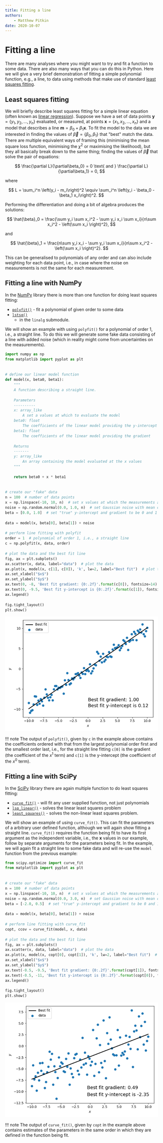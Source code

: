 ```yaml
---
title: Fitting a line
authors:
    - Matthew Pitkin
date: 2020-10-07
---
```


# Fitting a line

There are many analyses where you might want to try and fit a function to some data. There are also
many ways that you can do this in Python. Here we will give a very brief demonstration of fitting a
simple polynomial function, e.g., a line, to data using methods that make use of standard [least
squares fitting](https://en.wikipedia.org/wiki/Least_squares).

## Least squares fitting

We will briefly describe least squares fitting for a simple linear equation (often known as [linear
regression](https://en.wikipedia.org/wiki/Linear_regression)). Suppose we have a set of data points
$\mathbf{y} = \{y_1, y_2, \ldots, y_n\}$ evaluated, or measured, at points $\mathbf{x} = \{x_1, x_2,
\ldots, x_n\}$ and a model that describes a line $\mathbf{m} = \beta_0 + \beta_1 \mathbf{x}$. To fit
the model to the data we are interested in finding the values of $\vec{\beta} = \{\beta_0,
\beta_1\}$ that "best" match the data. There are multiple equivalent ways of framing this
(minimising the mean square loss function, minimising the $\chi^2$ or maximising the likelihood),
but they all basically break down to the same thing; finding the values of $\vec{\beta}$ that solve
the pair of equations:

$$
\frac{\partial L}{\partial\beta_0} = 0 \text{ and } \frac{\partial L}{\partial\beta_1} = 0,
$$

where

$$
L = \sum_i^n \left(y_i - m_i\right)^2 \equiv \sum_i^n \left(y_i - \beta_0 - \beta_1 x_i\right)^2. 
$$

Performing the differentiation and doing a bit of algebra produces the solutions:

$$
\hat{\beta}_0 = \frac{\sum y_i \sum x_i^2 - \sum y_i x_i \sum x_i}{n\sum x_i^2 - \left(\sum x_i \right)^2},
$$

and

$$
\hat{\beta}_1 = \frac{n\sum y_i x_i - \sum y_i \sum x_i}{n\sum x_i^2 - \left(\sum x_i \right)^2}.
$$

This can be generalised to polynomials of any order and can also include weighting for each data
point, i.e., in case where the noise on measurements is not the same for each measurement.

## Fitting a line with NumPy

In the [NumPy](../demo-numpy/index.html) library there is more than one function for doing least
squares fitting:

* [`polyfit()`](https://numpy.org/doc/stable/reference/generated/numpy.polyfit.html) - fit a
  polynomial of given order to some data
* [`lstsq()`](https://numpy.org/doc/stable/reference/generated/numpy.linalg.lstsq.html#numpy.linalg.lstsq)
  - in the `linalg` submodule.

We will show an example with using `polyfit()` for a polynomial of order 1, i.e., a straight line.
To do this we will generate some fake data consisting of a line with added noise (which in reality
might come from uncertainties on the measurements).

```python
import numpy as np
from matplotlib import pyplot as plt


# define our linear model function
def model(x, beta0, beta1):
    """
    A function describing a straight line.

    Parameters
    ----------
    x: array_like
        A set a values at which to evaluate the model
    beta0: float
        The coefficients of the linear model providing the y-intercept
    beta1: float
        The coefficients of the linear model providing the gradient

    Returns
    -------
    y: array_like
        An array containing the model evaluated at the x values
    """

    return beta0 + x * beta1


# create our "fake" data
n = 100  # number of data points
x = np.linspace(-10, 10, n)  # set x values at which the measurements are made
noise = np.random.normal(0.0, 1.0, n)  # set Gaussian noise with mean of 0 and standard deviation of 1
beta = [0.0, 1.0]  # set "true" y-intercept and gradient to be 0 and 1

data = model(x, beta[0], beta[1]) + noise

# perform line fitting with polyfit
order = 1  # polynomial of order 1, i.e., a straight line
c = np.polyfit(x, data, order)

# plot the data and the best fit line
fig, ax = plt.subplots()
ax.scatter(x, data, label="data")  # plot the data
ax.plot(x, model(x, c[1], c[0]), 'k', lw=2, label="Best fit")  # plot the "best fit" line
ax.set_xlabel("$x$")
ax.set_ylabel("$y$")
ax.text(0, -8, 'Best fit gradient: {0:.2f}'.format(c[0]), fontsize=14)
ax.text(0, -9.5, 'Best fit y-intercept is {0:.2f}'.format(c[1]), fontsize=14)
ax.legend()

fig.tight_layout()
plt.show()
```

![Fitting a line with NumPy](img/line_fitting.png)

!!! note
    The output of `polyfit()`, given by `c` in the example above contains the coefficients ordered
    with that from the largest polynomial order first and the smallest order last, i.e., for the
    straight line fitting `c[0]` is the gradient (the coefficient of the $x^1$ term) and `c[1]` is
    the y-intercept (the coefficient of the $x^0$ term).

## Fitting a line with SciPy

In the [SciPy](https://docs.scipy.org/doc/scipy/reference/) library there are again multiple
function to do least squares fitting:

* [`curve_fit()`](https://docs.scipy.org/doc/scipy/reference/generated/scipy.optimize.curve_fit.html) - will fit any user supplied function, not just polynomials
* [`lsq_linear()`](https://docs.scipy.org/doc/scipy/reference/generated/scipy.optimize.lsq_linear.html) - solves the linear least squares problem
* [`least_squares()`](https://docs.scipy.org/doc/scipy/reference/generated/scipy.optimize.least_squares.html) - solves the non-linear least squares problem.

We will show an example of using `curve_fit()`. This can fit the parameters of a arbitrary user
defined function, although we will again show fitting a straight line. `curve_fit()` requires the
function being fit to have its first argument as the independent variable, i.e., the $\mathbf{x}$
values in our example, follow by separate arguments for the parameters being fit. In the example, we
will again fit a straight line to some fake data and will re-use the `model` function from the
previous example:

```python
from scipy.optimize import curve_fit
from matplotlib import pyplot as plt


# create our "fake" data
n = 100  # number of data points
x = np.linspace(-10, 10, n)  # set x values at which the measurements are made
noise = np.random.normal(0.0, 3.0, n)  # set Gaussian noise with mean of 0 and standard deviation of 3
beta = [-2.0, 0.5]  # set "true" y-intercept and gradient to be 0 and 1

data = model(x, beta[0], beta[1]) + noise

# perform line fitting with curve_fit
copt, ccov = curve_fit(model, x, data)

# plot the data and the best fit line
fig, ax = plt.subplots()
ax.scatter(x, data, label="data")  # plot the data
ax.plot(x, model(x, copt[0], copt[1]), 'k', lw=2, label="Best fit")  # plot the "best fit" line
ax.set_xlabel("$x$")
ax.set_ylabel("$y$")
ax.text(-0.5, -9.5, 'Best fit gradient: {0:.2f}'.format(copt[1]), fontsize=14)
ax.text(-0.5, -11, 'Best fit y-intercept is {0:.2f}'.format(copt[0]), fontsize=14)
ax.legend()

fig.tight_layout()
plt.show()
```

![Fitting a line with SciPy](img/line_fitting2.png)

!!! note
    The output of `curve_fit()`, given by `copt` in the example above contains estimates of the
    parameters in the same order in which they are defined in the function being fit.